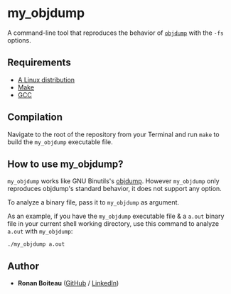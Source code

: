 # my_objdump

A command-line tool that reproduces the behavior of [`objdump`](https://en.wikipedia.org/wiki/Objdump) with the `-fs` options.

## Requirements

 - [A Linux distribution](https://en.wikipedia.org/wiki/Linux_distribution)
 - [Make](https://www.gnu.org/software/make/)
 - [GCC](https://gcc.gnu.org/)

## Compilation

Navigate to the root of the repository from your Terminal and run `make` to build the `my_objdump` executable file.

## How to use my_objdump?

`my_objdump` works like GNU Binutils's [objdump](https://en.wikipedia.org/wiki/Objdump). However `my_objdump` only reproduces objdump's standard behavior, it does not support any option.

To analyze a binary file, pass it to `my_objdump` as argument.

As an example, if you have the `my_objdump` executable file & a `a.out` binary file in your current shell working directory, use this command to analyze `a.out` with `my_objdump`:
```
./my_objdump a.out
```

## Author

* **Ronan Boiteau** ([GitHub](https://github.com/ronanboiteau) / [LinkedIn](https://www.linkedin.com/in/ronanboiteau/))
